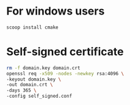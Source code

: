 # For windows users

```bash
scoop install cmake
```
# Self-signed certificate
```bash
rm -f domain.key domain.crt
openssl req -x509 -nodes -newkey rsa:4096 \
-keyout domain.key \
-out domain.crt \
-days 365 \
-config self_signed.conf
```
